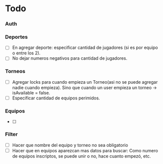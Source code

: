 # Todo

### Auth

### Deportes
- [ ] En agregar deporte: especificar cantidad de jugadores (si es por equipo o entre los 2).
- [ ] No dejar numeros negativos para cantidad de jugadores.

### Torneos
- [ ] Agregar locks para cuando empieza un Torneo(asi no se puede agregar nadie cuando empieza). Sino que cuando un user empieza un torneo -> isAvailable = false.
- [ ] Especificar cantidad de equipos perimidos.

### Equipos
- [ ]  

### Filter
- [ ] Hacer que nombre del equipo y torneo no sea obligatorio
- [ ] Hacer que en equipos aparezcan mas datos para buscar: Como numero de equipos inscriptos, se puede unir o no, hace cuanto empezó, etc.
